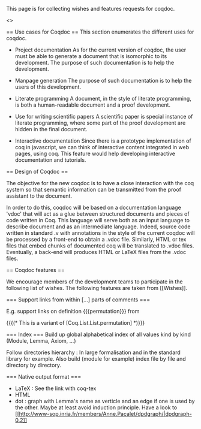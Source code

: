This page is for collecting wishes and features requests for coqdoc. 

<<TableOfContents>>

== Use cases for Coqdoc ==
This section enumerates the different uses for coqdoc.

 * Project documentation
    As for the current version of coqdoc, the user must be able to generate a document that is isomorphic to its development.
    The purpose of such documentation is to help the development.

 * Manpage generation
    The purpose of such documentation is to help the users of this development. 
    
 * Literate programming
    A document, in the style of literate programming, is both a human-readable document and a proof development. 

 * Use for writing scientific papers
    A scientific paper is special instance of literate programming, where some part of the proof development are hidden in the final document.

 * Interactive documentation
    Since there is a prototype implementation of coq in javascript, we can think of interactive content integrated in web pages, using coq.
    This feature would help developing  interactive documentation and tutorials.

== Design of Coqdoc ==

The objective for the new coqdoc is to have a close interaction with the coq system so that semantic information can be transmitted from the proof assistant to the document.

In order to do this, coqdoc will be based on a documentation language 'vdoc' that will act as a glue between structured documents and pieces of code written in Coq. This language will serve both as an input language to describe document and as an intermediate language. Indeed, source code written in standard .v with annotations in the style of the current coqdoc will be processed by a front-end to obtain a .vdoc file. Similarly, HTML or tex files that embed chunks of documented coq will be translated to .vdoc files. Eventually, a back-end will produces HTML or LaTeX files from the .vdoc files.

== Coqdoc features ==

We encourage members of the development teams to participate in the following list of wishes. The following features are taken from [[Wishes]].

=== Support links from within [...] parts of comments ===

E.g. support links on definition {{{permutation}}} from

{{{(* This is a variant of [Coq.List.List.permutation] *)}}}

=== Index ===
Build up global alphabetical index of all values kind by kind (Module, Lemma, Axiom, ...)

Follow directories hierarchy : In large formalisation and in the standard library for example. Also build (module for example) index file by file and directory by directory.

=== Native output format ===
 * LaTeX : See the link with coq-tex
 * HTML 
 * dot : graph with Lemma's name as verticle and an edge if one is used by the other. Maybe at least avoid induction principle. 
Have a look to [[http://www-sop.inria.fr/members/Anne.Pacalet/dpdgraph/|dpdgraph-0.2]]
